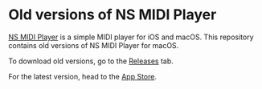 # Old versions of NS MIDI Player

[NS MIDI Player](https://apps.nitinseshadri.com/midiplayer/) is a simple MIDI player for iOS and macOS. This repository contains old versions of NS MIDI Player for macOS.

To download old versions, go to the [Releases](https://github.com/nitinseshadri/NSMIDIPlayer-Legacy/releases) tab.

For the latest version, head to the [App Store](https://apps.apple.com/us/app/ns-midi-player/id1514225088).

